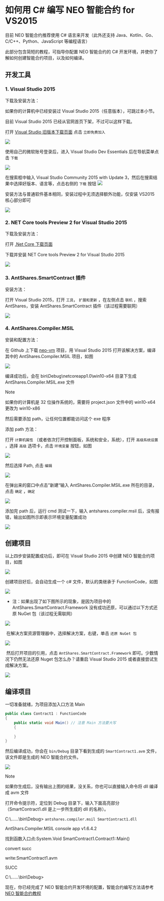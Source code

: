# 如何用 C# 编写 NEO 智能合约 for VS2015

目前 NEO 智能合约推荐使用 C# 语言来开发（此外还支持 Java、Kotlin、Go、C/C++、Python、JavaScript 等编程语言）

此部分包含简短的教程，可指导你配置 NEO 智能合约的 C# 开发环境，并使你了解如何创建智能合约项目，以及如何编译。 

## 开发工具

### 1. Visual Studio 2015

下载及安装方法：

如果你的计算机中已经安装过 Visual Studio 2015（任意版本），可跳过本小节。

目前 Visual Studio 2015 已经从官网首页下架，不过可以这样下载。

打开 [Visual Studio 旧版本下载页面](https://www.visualstudio.com/zh-hans/vs/older-downloads/) 点击 ` 立即免费加入 `

   ![](~/images/2017-05-10_13-46-45.jpg)

使用自己的微软账号登录后，进入 Visual Studio Dev Essentials 后在导航菜单点击 ` 下载 `

   ![](~/images/2017-05-10_13-47-10.jpg)

在搜索框中输入 Visual Studio Community 2015 with Update 3，然后在搜索结果中选择好版本、语言等，点击右侧的 ` 下载 ` 按钮
   ![](~/images/2017-05-10_13-45-48.jpg)

安装方法与普通软件基本相同，安装过程中无须选择额外功能，仅安装 VS2015 核心部分即可

   ![](~/images/2017-05-10_9-48-54.jpg)

### 2. NET Core tools Preview 2 for Visual Studio 2015

下载及安装方法：

打开 [.Net Core 下载页面](https://www.microsoft.com/net/download/core)

下载并安装 NET Core tools Preview 2 for Visual Studio 2015

   ![](~/images/2017-05-10_15-38-46.jpg)

### 3. AntShares.SmartContract 插件

安装方法：

打开 Visual Studio 2015，打开 ` 工具 `， ` 扩展和更新 ` ，在左侧点击 ` 联机 ` ，搜索 AntShares，安装 AntShares.SmartContract 插件（该过程需要联网）

   ![](~/images/2017-05-10_15-50-48.jpg)

### 4. AntShares.Compiler.MSIL

安装和配置方法：

在 Github 上下载 [neo-vm](https://github.com/neo-project/neo-vm) 项目，用 Visual Studio 2015 打开该解决方案，编译其中的 AntShares.Compiler.MSIL 项目，如图

   ![](~/images/2017-05-10_18-22-39.jpg)

编译成功后，会在 bin\Debug\netcoreapp1.0\win10-x64 目录下生成 AntShares.Compiler.MSIL.exe 文件
   > [!Note]
   > 如果你的计算机是 32 位操作系统的，需要将 project.json 文件中的 win10-x64 更改为 win10-x86

然后需要添加 path，让任何位置都能访问这个 exe 程序

添加 path 方法：

打开 ` 计算机属性 ` （或者依次打开控制面板，系统和安全，系统），打开 ` 高级系统设置 ` ，选择 ` 高级 ` 选项卡，点击 ` 环境变量 ` 按钮，如图

   ![](~/images/2017-05-10_18-37-05.jpg)


然后选择 Path, 点击 ` 编辑 ` 

   ![](~/images/2017-05-10_18-46-05.jpg)

在弹出来的窗口中点击”新建“输入 AntShares.Compiler.MSIL.exe 所在的目录，点击 ` 确定 ` ，` 确定 ` 

   ![](~/images/2017-05-10_18-48-11.jpg)

添加完 path 后，运行 cmd 测试一下，输入 antshares.compiler.msil 后，没有报错，输出如图所示即表示环境变量配置成功

   ![](~/images/2017-05-10_18-52-10.jpg)

## 创建项目

以上四步安装配置成功后，即可在 Visual Studio 2015 中创建 NEO 智能合约项目，如图

![](~/images/2017-05-10_16-08-48.jpg)

创建项目好后，会自动生成一个 c# 文件，默认的类继承于 FunctionCode，如图 

![](~/images/2017-05-10_16-25-09.jpg)

- 注：如果出现了如下图所示的现象，是因为项目中的 AntShares.SmartContract.Framework 没有成功还原，可以通过以下方式还原 NuGet 包（该过程无需联网）

![](~/images/2017-05-10_16-27-40.jpg)

​ 在解决方案资源管理器中，选择解决方案，右键，单击 ` 还原 NuGet 包 ` 

![](~/images/2017-05-10_16-28-39.jpg)

​ 然后打开项目的引用，点击 `AntShares.SmartContract.Framework`  即可。少数情况下仍然无法还原 Nuget 包怎么办？请重启 Visual Studio 2015 或者直接尝试生成解决方案。

![](~/images/2017-05-10_16-31-55.jpg)

## 编译项目

一切准备就绪，为项目添加入口方法 Main

```c#
public class Contract1 : FunctionCode
{
    public static void Main() // 注意 Main 方法要大写
    {
        
    }
}
```

然后编译成功，你会在 `bin/Debug` 目录下看到生成的 `SmartContract1.avm` 文件，该文件即是生成的 NEO 智能合约文件。

![](~/images/2017-05-11_13-21-21.jpg)

   > [!Note]
   > 如果你生成后，没有输出上图的结果，没关系，你也可以直接输入命令将 dll 编译成 avm 文件
   >
   > 打开命令提示符，定位到 Debug 目录下，输入下面高亮部分（SmartContract1.dll 是上一步所生成的 dll 的名称）。
   >
   > C:\……\bin\Debug> `antshares.compiler.msil SmartContract1.dll`
   >
   > AntShars.Compiler.MSIL console app  v1.6.4.2
   >
   > 找到函数入口点:System.Void SmartContract1.Contract1::Main()
   >
   > convert succ
   >
   > write:SmartContract1.avm
   >
   > SUCC
   >
   > C:\……\bin\Debug>

现在，你已经完成了 NEO 智能合约开发环境的配置，智能合约编写方法请参考 [NEO 智能合约教程](tutorial.md)

